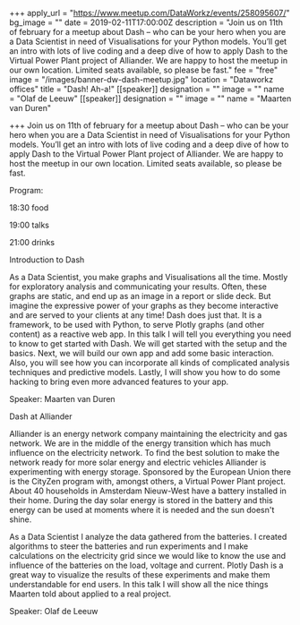 +++
apply_url = "https://www.meetup.com/DataWorkz/events/258095607/"
bg_image = ""
date = 2019-02-11T17:00:00Z
description = "Join us on 11th of february for a meetup about Dash – who can be your hero when you are a Data Scientist in need of Visualisations for your Python models. You’ll get an intro with lots of live coding and a deep dive of how to apply Dash to the Virtual Power Plant project of Alliander. We are happy to host the meetup in our own location. Limited seats available, so please be fast."
fee = "free"
image = "/images/banner-dw-dash-meetup.jpg"
location = "Dataworkz offices"
title = "Dash! Ah-a!"
[[speaker]]
designation = ""
image = ""
name = "Olaf de Leeuw"
[[speaker]]
designation = ""
image = ""
name = "Maarten van Duren"

+++
Join us on 11th of february for a meetup about Dash – who can be your hero when you are a Data Scientist in need of Visualisations for your Python models. You’ll get an intro with lots of live coding and a deep dive of how to apply Dash to the Virtual Power Plant project of Alliander. We are happy to host the meetup in our own location. Limited seats available, so please be fast.

Program:

18:30 food

19:00 talks

21:00 drinks

Introduction to Dash

As a Data Scientist, you make graphs and Visualisations all the time. Mostly for exploratory analysis and communicating your results. Often, these graphs are static, and end up as an image in a report or slide deck. But imagine the expressive power of your graphs as they become interactive and are served to your clients at any time! Dash does just that. It is a framework, to be used with Python, to serve Plotly graphs (and other content) as a reactive web app. In this talk I will tell you everything you need to know to get started with Dash. We will get started with the setup and the basics. Next, we will build our own app and add some basic interaction. Also, you will see how you can incorporate all kinds of complicated analysis techniques and predictive models. Lastly, I will show you how to do some hacking to bring even more advanced features to your app.

Speaker: Maarten van Duren

Dash at Alliander

Alliander is an energy network company maintaining the electricity and gas network. We are in the middle of the energy transition which has much influence on the electricity network. To find the best solution to make the network ready for more solar energy and electric vehicles Alliander is experimenting with energy storage. Sponsored by the European Union there is the CityZen program with, amongst others, a Virtual Power Plant project. About 40 households in Amsterdam Nieuw-West have a battery installed in their home. During the day solar energy is stored in the battery and this energy can be used at moments where it is needed and the sun doesn't shine.

As a Data Scientist I analyze the data gathered from the batteries. I created algorithms to steer the batteries and run experiments and I make calculations on the electricity grid since we would like to know the use and influence of the batteries on the load, voltage and current. Plotly Dash is a great way to visualize the results of these experiments and make them understandable for end users. In this talk I will show all the nice things Maarten told about applied to a real project.

Speaker: Olaf de Leeuw